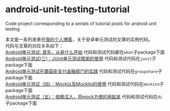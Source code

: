 # android-unit-testing-tutorial
Code project corresponding to a serials of tutorial posts for android unit testing

本文是一系列发表在[我的个人博客](http://chriszou.com/)，关于安卓单元测试的文章的实例代码。  
代码与文章的对应关系如下：  
[Android单元测试: 首先，从是什么开始](http://chriszou.com/2016/04/13/android-unit-testing-start-from-what.html) 代码和测试代码都在`what`子package下面  
[Android单元测试(三)：JUnit单元测试框架的使用](http://chriszou.com/2016/04/18/android-unit-testing-junit.html) 代码和测试代码在`junit`子package下面  
[Android单元测试在蘑菇街支付金融部门的实践](http://chriszou.com/2016/04/25/android-unit-testing-wechat-group-share.html) 代码和测试代码在`groupshare`子package下面  
[Android单元测试（四）：Mock以及Mockito的使用](http://chriszou.com/2016/04/29/android-unit-testing-mockito.html) 代码和测试代码在`mockito`子package下面  
[Android单元测试（五）：依赖注入，将mock方便的用起来](http://chriszou.com/2016/05/06/android-unit-testing-di.html) 代码和测试代码在`di`子package下面  

